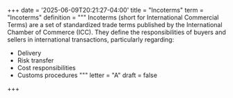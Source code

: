 +++
date = '2025-06-09T20:21:27-04:00'
title = "Incoterms"
term = "Incoterms"
definition = """
Incoterms (short for International Commercial Terms) are a set of standardized trade terms published by the International Chamber of Commerce (ICC). They define the responsibilities of buyers and sellers in international transactions, particularly regarding:

- Delivery
- Risk transfer
- Cost responsibilities
- Customs procedures
"""
letter = "A"
draft = false

+++
